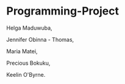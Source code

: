 # Programming-Project

Helga Maduwuba,

Jennifer Obinna - Thomas,

Maria Matei,

Precious Bokuku,

Keelin O'Byrne.
